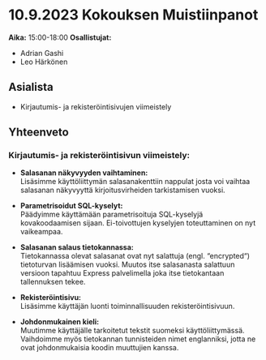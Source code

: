 # 10.9.2023 Kokouksen Muistiinpanot

**Aika:** 15:00-18:00
**Osallistujat:** 
- Adrian Gashi
- Leo Härkönen

## Asialista

- Kirjautumis- ja rekisteröintisivujen viimeistely

## Yhteenveto

### Kirjautumis- ja rekisteröintisivun viimeistely:

- **Salasanan näkyvyyden vaihtaminen:**  
  Lisäsimme käyttöliittymän salasanakenttiin nappulat josta voi vaihtaa salasanan näkyvyyttä kirjoitusvirheiden tarkistamisen vuoksi.

- **Parametrisoidut SQL-kyselyt:**  
  Päädyimme käyttämään parametrisoituja SQL-kyselyjä kovakoodaamisen sijaan. Ei-toivottujen kyselyjen toteuttaminen on nyt vaikeampaa.

- **Salasanan salaus tietokannassa:**  
  Tietokannassa olevat salasanat ovat nyt salattuja (engl. “encrypted“) tietoturvan lisäämisen vuoksi. Muutos itse salasanasta salattuun versioon tapahtuu Express palvelimella joka itse tietokantaan tallennuksen tekee.

- **Rekisteröintisivu:**  
  Lisäsimme käyttäjän luonti toiminnallisuuden rekisteröintisivuun.

- **Johdonmukainen kieli:**  
  Muutimme käyttäjälle tarkoitetut tekstit suomeksi käyttöliittymässä. Vaihdoimme myös tietokannan tunnisteiden nimet englanniksi, jotta ne ovat johdonmukaisia koodin muuttujien kanssa.
